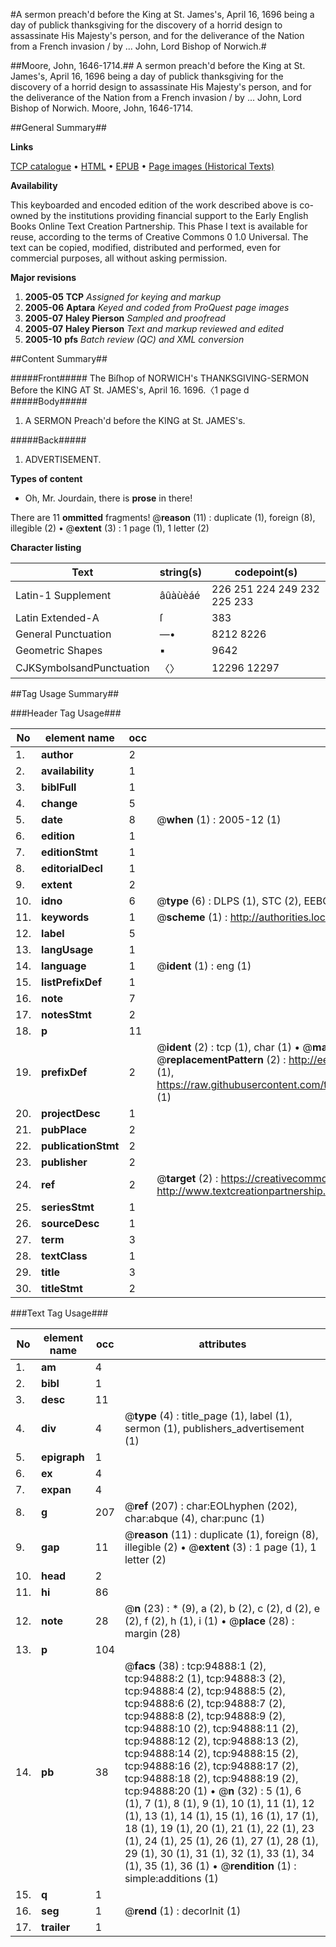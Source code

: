 #A sermon preach'd before the King at St. James's, April 16, 1696 being a day of publick thanksgiving for the discovery of a horrid design to assassinate His Majesty's person, and for the deliverance of the Nation from a French invasion / by ... John, Lord Bishop of Norwich.#

##Moore, John, 1646-1714.##
A sermon preach'd before the King at St. James's, April 16, 1696 being a day of publick thanksgiving for the discovery of a horrid design to assassinate His Majesty's person, and for the deliverance of the Nation from a French invasion / by ... John, Lord Bishop of Norwich.
Moore, John, 1646-1714.

##General Summary##

**Links**

[TCP catalogue](http://www.ota.ox.ac.uk/tcp/)  • 
[HTML](http://tei.it.ox.ac.uk/tcp/Texts-HTML/free/A51/A51229.html)  • 
[EPUB](http://tei.it.ox.ac.uk/tcp/Texts-EPUB/free/A51/A51229.epub) • 
[Page images (Historical Texts)](https://data.historicaltexts.jisc.ac.uk/view?pubId=eebo-12877480e&pageId=eebo-12877480e-94888-1)

**Availability**

This keyboarded and encoded edition of the
	       work described above is co-owned by the institutions
	       providing financial support to the Early English Books
	       Online Text Creation Partnership. This Phase I text is
	       available for reuse, according to the terms of Creative
	       Commons 0 1.0 Universal. The text can be copied,
	       modified, distributed and performed, even for
	       commercial purposes, all without asking permission.

**Major revisions**

1. __2005-05__ __TCP__ *Assigned for keying and markup*
1. __2005-06__ __Aptara__ *Keyed and coded from ProQuest page images*
1. __2005-07__ __Haley Pierson__ *Sampled and proofread*
1. __2005-07__ __Haley Pierson__ *Text and markup reviewed and edited*
1. __2005-10__ __pfs__ *Batch review (QC) and XML conversion*

##Content Summary##

#####Front#####
The Biſhop of NORWICH's
THANKSGIVING-SERMON
Before the
KING
AT
St. JAMES's, April 16. 1696.〈1 page d
#####Body#####

1. A
SERMON
Preach'd before the
KING at St. JAMES's.

#####Back#####

1. ADVERTISEMENT.

**Types of content**

  * Oh, Mr. Jourdain, there is **prose** in there!

There are 11 **ommitted** fragments! 
 @__reason__ (11) : duplicate (1), foreign (8), illegible (2)  •  @__extent__ (3) : 1 page (1), 1 letter (2)

**Character listing**


|Text|string(s)|codepoint(s)|
|---|---|---|
|Latin-1 Supplement|âûàùèáé|226 251 224 249 232 225 233|
|Latin Extended-A|ſ|383|
|General Punctuation|—•|8212 8226|
|Geometric Shapes|▪|9642|
|CJKSymbolsandPunctuation|〈〉|12296 12297|

##Tag Usage Summary##

###Header Tag Usage###

|No|element name|occ|attributes|
|---|---|---|---|
|1.|__author__|2||
|2.|__availability__|1||
|3.|__biblFull__|1||
|4.|__change__|5||
|5.|__date__|8| @__when__ (1) : 2005-12 (1)|
|6.|__edition__|1||
|7.|__editionStmt__|1||
|8.|__editorialDecl__|1||
|9.|__extent__|2||
|10.|__idno__|6| @__type__ (6) : DLPS (1), STC (2), EEBO-CITATION (1), OCLC (1), VID (1)|
|11.|__keywords__|1| @__scheme__ (1) : http://authorities.loc.gov/ (1)|
|12.|__label__|5||
|13.|__langUsage__|1||
|14.|__language__|1| @__ident__ (1) : eng (1)|
|15.|__listPrefixDef__|1||
|16.|__note__|7||
|17.|__notesStmt__|2||
|18.|__p__|11||
|19.|__prefixDef__|2| @__ident__ (2) : tcp (1), char (1)  •  @__matchPattern__ (2) : ([0-9\-]+):([0-9IVX]+) (1), (.+) (1)  •  @__replacementPattern__ (2) : http://eebo.chadwyck.com/downloadtiff?vid=$1&page=$2 (1), https://raw.githubusercontent.com/textcreationpartnership/Texts/master/tcpchars.xml#$1 (1)|
|20.|__projectDesc__|1||
|21.|__pubPlace__|2||
|22.|__publicationStmt__|2||
|23.|__publisher__|2||
|24.|__ref__|2| @__target__ (2) : https://creativecommons.org/publicdomain/zero/1.0/ (1), http://www.textcreationpartnership.org/docs/. (1)|
|25.|__seriesStmt__|1||
|26.|__sourceDesc__|1||
|27.|__term__|3||
|28.|__textClass__|1||
|29.|__title__|3||
|30.|__titleStmt__|2||


###Text Tag Usage###

|No|element name|occ|attributes|
|---|---|---|---|
|1.|__am__|4||
|2.|__bibl__|1||
|3.|__desc__|11||
|4.|__div__|4| @__type__ (4) : title_page (1), label (1), sermon (1), publishers_advertisement (1)|
|5.|__epigraph__|1||
|6.|__ex__|4||
|7.|__expan__|4||
|8.|__g__|207| @__ref__ (207) : char:EOLhyphen (202), char:abque (4), char:punc (1)|
|9.|__gap__|11| @__reason__ (11) : duplicate (1), foreign (8), illegible (2)  •  @__extent__ (3) : 1 page (1), 1 letter (2)|
|10.|__head__|2||
|11.|__hi__|86||
|12.|__note__|28| @__n__ (23) : * (9), a (2), b (2), c (2), d (2), e (2), f (2), h (1), i (1)  •  @__place__ (28) : margin (28)|
|13.|__p__|104||
|14.|__pb__|38| @__facs__ (38) : tcp:94888:1 (2), tcp:94888:2 (1), tcp:94888:3 (2), tcp:94888:4 (2), tcp:94888:5 (2), tcp:94888:6 (2), tcp:94888:7 (2), tcp:94888:8 (2), tcp:94888:9 (2), tcp:94888:10 (2), tcp:94888:11 (2), tcp:94888:12 (2), tcp:94888:13 (2), tcp:94888:14 (2), tcp:94888:15 (2), tcp:94888:16 (2), tcp:94888:17 (2), tcp:94888:18 (2), tcp:94888:19 (2), tcp:94888:20 (1)  •  @__n__ (32) : 5 (1), 6 (1), 7 (1), 8 (1), 9 (1), 10 (1), 11 (1), 12 (1), 13 (1), 14 (1), 15 (1), 16 (1), 17 (1), 18 (1), 19 (1), 20 (1), 21 (1), 22 (1), 23 (1), 24 (1), 25 (1), 26 (1), 27 (1), 28 (1), 29 (1), 30 (1), 31 (1), 32 (1), 33 (1), 34 (1), 35 (1), 36 (1)  •  @__rendition__ (1) : simple:additions (1)|
|15.|__q__|1||
|16.|__seg__|1| @__rend__ (1) : decorInit (1)|
|17.|__trailer__|1||
